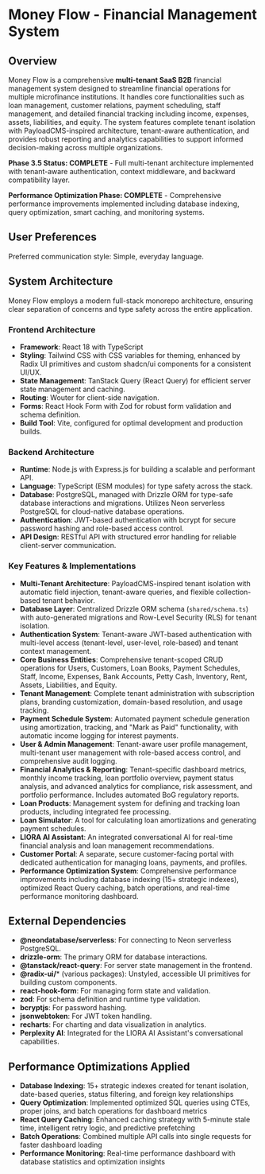 # Money Flow - Financial Management System

## Overview

Money Flow is a comprehensive **multi-tenant SaaS B2B** financial management system designed to streamline financial operations for multiple microfinance institutions. It handles core functionalities such as loan management, customer relations, payment scheduling, staff management, and detailed financial tracking including income, expenses, assets, liabilities, and equity. The system features complete tenant isolation with PayloadCMS-inspired architecture, tenant-aware authentication, and provides robust reporting and analytics capabilities to support informed decision-making across multiple organizations.

**Phase 3.5 Status: COMPLETE** - Full multi-tenant architecture implemented with tenant-aware authentication, context middleware, and backward compatibility layer.

**Performance Optimization Phase: COMPLETE** - Comprehensive performance improvements implemented including database indexing, query optimization, smart caching, and monitoring systems.

## User Preferences

Preferred communication style: Simple, everyday language.

## System Architecture

Money Flow employs a modern full-stack monorepo architecture, ensuring clear separation of concerns and type safety across the entire application.

### Frontend Architecture
- **Framework**: React 18 with TypeScript
- **Styling**: Tailwind CSS with CSS variables for theming, enhanced by Radix UI primitives and custom shadcn/ui components for a consistent UI/UX.
- **State Management**: TanStack Query (React Query) for efficient server state management and caching.
- **Routing**: Wouter for client-side navigation.
- **Forms**: React Hook Form with Zod for robust form validation and schema definition.
- **Build Tool**: Vite, configured for optimal development and production builds.

### Backend Architecture
- **Runtime**: Node.js with Express.js for building a scalable and performant API.
- **Language**: TypeScript (ESM modules) for type safety across the stack.
- **Database**: PostgreSQL, managed with Drizzle ORM for type-safe database interactions and migrations. Utilizes Neon serverless PostgreSQL for cloud-native database operations.
- **Authentication**: JWT-based authentication with bcrypt for secure password hashing and role-based access control.
- **API Design**: RESTful API with structured error handling for reliable client-server communication.

### Key Features & Implementations
- **Multi-Tenant Architecture**: PayloadCMS-inspired tenant isolation with automatic field injection, tenant-aware queries, and flexible collection-based tenant behavior.
- **Database Layer**: Centralized Drizzle ORM schema (`shared/schema.ts`) with auto-generated migrations and Row-Level Security (RLS) for tenant isolation.
- **Authentication System**: Tenant-aware JWT-based authentication with multi-level access (tenant-level, user-level, role-based) and tenant context management.
- **Core Business Entities**: Comprehensive tenant-scoped CRUD operations for Users, Customers, Loan Books, Payment Schedules, Staff, Income, Expenses, Bank Accounts, Petty Cash, Inventory, Rent, Assets, Liabilities, and Equity.
- **Tenant Management**: Complete tenant administration with subscription plans, branding customization, domain-based resolution, and usage tracking.
- **Payment Schedule System**: Automated payment schedule generation using amortization, tracking, and "Mark as Paid" functionality, with automatic income logging for interest payments.
- **User & Admin Management**: Tenant-aware user profile management, multi-tenant user management with role-based access control, and comprehensive audit logging.
- **Financial Analytics & Reporting**: Tenant-specific dashboard metrics, monthly income tracking, loan portfolio overview, payment status analysis, and advanced analytics for compliance, risk assessment, and portfolio performance. Includes automated BoG regulatory reports.
- **Loan Products**: Management system for defining and tracking loan products, including integrated fee processing.
- **Loan Simulator**: A tool for calculating loan amortizations and generating payment schedules.
- **LIORA AI Assistant**: An integrated conversational AI for real-time financial analysis and loan management recommendations.
- **Customer Portal**: A separate, secure customer-facing portal with dedicated authentication for managing loans, payments, and profiles.
- **Performance Optimization System**: Comprehensive performance improvements including database indexing (15+ strategic indexes), optimized React Query caching, batch operations, and real-time performance monitoring dashboard.

## External Dependencies

- **@neondatabase/serverless**: For connecting to Neon serverless PostgreSQL.
- **drizzle-orm**: The primary ORM for database interactions.
- **@tanstack/react-query**: For server state management in the frontend.
- **@radix-ui/*** (various packages): Unstyled, accessible UI primitives for building custom components.
- **react-hook-form**: For managing form state and validation.
- **zod**: For schema definition and runtime type validation.
- **bcryptjs**: For password hashing.
- **jsonwebtoken**: For JWT token handling.
- **recharts**: For charting and data visualization in analytics.
- **Perplexity AI**: Integrated for the LIORA AI Assistant's conversational capabilities.

## Performance Optimizations Applied

- **Database Indexing**: 15+ strategic indexes created for tenant isolation, date-based queries, status filtering, and foreign key relationships
- **Query Optimization**: Implemented optimized SQL queries using CTEs, proper joins, and batch operations for dashboard metrics
- **React Query Caching**: Enhanced caching strategy with 5-minute stale time, intelligent retry logic, and predictive prefetching
- **Batch Operations**: Combined multiple API calls into single requests for faster dashboard loading
- **Performance Monitoring**: Real-time performance dashboard with database statistics and optimization insights